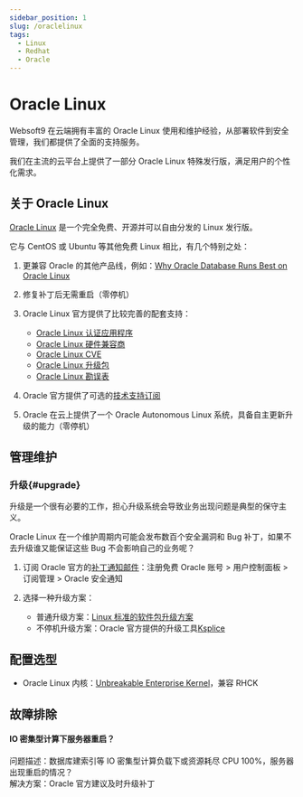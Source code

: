 ```yaml
---
sidebar_position: 1
slug: /oraclelinux
tags:
  - Linux
  - Redhat
  - Oracle
---
```


# Oracle Linux

Websoft9 在云端拥有丰富的 Oracle Linux 使用和维护经验，从部署软件到安全管理，我们都提供了全面的支持服务。

我们在主流的云平台上提供了一部分 Oracle Linux 特殊发行版，满足用户的个性化需求。

## 关于 Oracle Linux

[Oracle Linux](https://www.oracle.com/linux/) 是一个完全免费、开源并可以自由分发的 Linux 发行版。  

它与 CentOS 或 Ubuntu 等其他免费 Linux 相比，有几个特别之处：

1. 更兼容 Oracle 的其他产品线，例如：[Why Oracle Database Runs Best on Oracle Linux](https://www.oracle.com/a/ocom/docs/linux/oracle-database-runs-best-on-oracle-linux.pdf)

2. 修复补丁后无需重启（零停机）

3. Oracle Linux 官方提供了比较完善的配套支持：
   * [Oracle Linux 认证应用程序](https://apexapps.oracle.com/pls/apex/f?p=10263:17::::::)
   * [Oracle Linux 硬件兼容商](https://linux.oracle.com/ords/f?p=117:1)
   * [Oracle Linux CVE](https://linux.oracle.com/ords/f?p=130:21:)
   * [Oracle Linux 升级包](https://linux.oracle.com/ords/f?p=105:21:117077190823888:pg_R_1213672130548773998:NO&pg_min_row=1&pg_max_rows=50&pg_rows_fetched=50)
   * [Oracle Linux 勘误表](https://oss.oracle.com/mailman/listinfo/el-errata)

4. Oracle 官方提供了可选的[技术支持订阅](https://shop.oracle.com/apex/f?p=dstore:2:0::NO:RIR,RP,2:PROD_HIER_ID:4510272175861805728468)

5. Oracle 在云上提供了一个 Oracle Autonomous Linux 系统，具备自主更新升级的能力（零停机）

## 管理维护

### 升级{#upgrade}

升级是一个很有必要的工作，担心升级系统会导致业务出现问题是典型的保守主义。   

Oracle Linux 在一个维护周期内可能会发布数百个安全漏洞和 Bug 补丁，如果不去升级谁又能保证这些 Bug 不会影响自己的业务呢？  

1. 订阅 Oracle 官方的[补丁通知邮件](https://www.oracle.com/cn/security-alerts/)：注册免费 Oracle 账号 > 用户控制面板 > 订阅管理 > Oracle 安全通知

2. 选择一种升级方案：
    - 普通升级方案：[Linux 标准的软件包升级方案](https://docs.oracle.com/en/operating-systems/oracle-linux/software-management/sfw-mgmt-UpdateSoftwareonOracleLinux.html#update-software)  
    - 不停机升级方案：Oracle 官方提供的升级工具[Ksplice](https://ksplice.oracle.com/try/trial) 

## 配置选型

- Oracle Linux 内核：[Unbreakable Enterprise Kernel](https://github.com/oracle/linux-uek)，兼容 RHCK

## 故障排除

#### IO 密集型计算下服务器重启？

问题描述：数据库建索引等 IO 密集型计算负载下或资源耗尽 CPU 100%，服务器出现重启的情况？  
解决方案：Oracle 官方建议及时升级补丁
